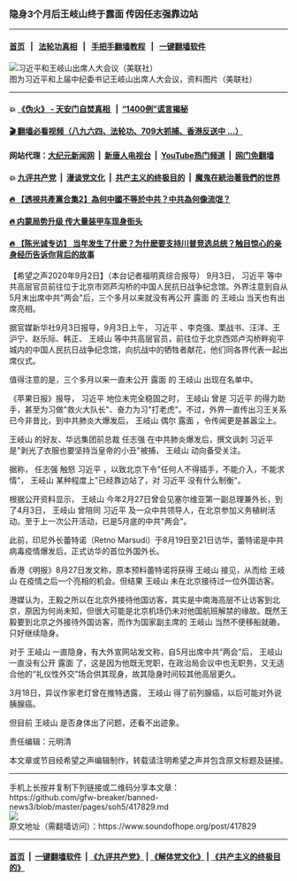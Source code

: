 ### 隐身3个月后王岐山终于露面  传因任志强靠边站
------------------------

#### [首页](https://github.com/gfw-breaker/banned-news3/blob/master/README.md) &nbsp;&nbsp;|&nbsp;&nbsp; [法轮功真相](https://github.com/begood0513/basic/blob/master/README.md)  &nbsp;&nbsp;|&nbsp;&nbsp; [手把手翻墙教程](https://github.com/gfw-breaker/guides/wiki)  &nbsp;&nbsp;|&nbsp;&nbsp; [一键翻墙软件](https://github.com/gfw-breaker/nogfw/blob/master/README.md)  



<div><img alt="习近平和王岐山出席人大会议（美联社）" src="https://img.soundofhope.org/2020-04/wuhanfeiyan_2020-04-21_2-1587474059101.jpeg"/>
<br/><figcaption class="caption">
 图为习近平和上届中纪委书记王岐山出席人大会议，资料图片（美联社）
</figcaption></div><hr/>

#### 💥 [《伪火》 - 天安门自焚真相 ](http://141.164.51.119:10000/videos/blog/weihuo.html)&nbsp; |&nbsp; [“1400例”谎言揭秘  ](http://141.164.51.119:10000/videos/blog/jiexi1400.html)

#### [ 🎬  翻墙必看视频（八九六四、法轮功、709大抓捕、香港反送中 ...）](https://github.com/gfw-breaker/links/blob/master/banned.md)

#### 网站代理：[大纪元新闻网](http://167.172.10.89:10080/gb/) &nbsp;|&nbsp; [新唐人电视台](http://167.172.10.89:8808/gb/)  &nbsp;|&nbsp; [YouTube热门频道](http://158.247.203.241/youtube.html) &nbsp;|&nbsp; [网门免翻墙](http://158.247.203.241:11000/show.aspx?name=ogHome)

#### 💥 [九评共产党](http://141.164.51.119:10000/videos/res/jiuping/)&nbsp; |&nbsp; [漫谈党文化](http://141.164.51.119:10000/videos/res/mtdwh/)&nbsp; |&nbsp; [共产主义的终极目的](http://141.164.51.119:10000/videos/res/zjmd/)&nbsp; |&nbsp; [魔鬼在統治著我們的世界](http://141.164.51.119:10000/videos/res/TheSpecter/)  

#### [ 🔥  【透視共產黨合集2】為何中國不等於中共？中共為何像流氓？](http://141.164.51.119:10000/videos/news/../res/detox/index.html)

#### [ 🔥  内蒙局势升级 传大量装甲车现身街头](http://141.164.51.119:10000/videos/news/0903.html)

#### [ 🔥  【陈光诚专访】 当年发生了什麽？为什麽要支持川普竞选总统？触目惊心的亲身经历告诉你背后的故事](http://141.164.51.119:10000/videos/news/cgc02.html)

<div><div class="Content__Wrapper sc-1bvya0-0 grZQxZ">
 <p class="meta-top">
  <span class="meta">
   【希望之声2020年9月2日】（本台记者福明真综合报导）
  </span>
  9月3日，
  <ok href="/term/1063">
   习近平
  </ok>
  等中共高层官员前往位于北京市郊芦沟桥的中国人民抗日战争纪念馆。外界注意到自从5月末出席中共"两会"后，三个多月以来就没有再公开
  <ok href="/term/30741">
   露面
  </ok>
  的
  <ok href="/term/9609">
   王岐山
  </ok>
  当天也有出席亮相。
 </p>
 <p>
  据官媒新华社9月3日报导，9月3日上午，
  <ok href="/term/1063">
   习近平
  </ok>
  、李克强、栗战书、汪洋、王沪宁、赵乐际、韩正、
  <ok href="/term/9609">
   王岐山
  </ok>
  等中共高层官员，前往位于北京西郊卢沟桥畔宛平城内的中国人民抗日战争纪念馆，向抗战中的牺牲者献花，他们同各界代表一起出席仪式。
 </p>
 <div class="AD_Embed__Wrap-sc-1xslmin-0 igMuqX module desktop">
  <div>
  </div>
 </div>
 <p>
  值得注意的是，三个多月以来一直未公开
  <ok href="/term/30741">
   露面
  </ok>
  的
  <ok href="/term/9609">
   王岐山
  </ok>
  出现在名单中。
 </p>
 <p>
  《苹果日报》报导，
  <ok href="/term/1063">
   习近平
  </ok>
  地位未完全稳固之时，
  <ok href="/term/9609">
   王岐山
  </ok>
  曾是
  <ok href="/term/1063">
   习近平
  </ok>
  的得力助手，甚至为习做"救火大队长"、奋力为习"打老虎"。不过，外界一直传出习王关系已今非昔比，到中共肺炎大爆发后，
  <ok href="/term/9609">
   王岐山
  </ok>
  偶尔
  <ok href="/term/30741">
   露面
  </ok>
  ，令传闻更是甚嚣尘上。
 </p>
 <p>
  <ok href="/term/9609">
   王岐山
  </ok>
  的好友、华远集团前总裁
  <ok href="/term/18087">
   任志强
  </ok>
  在中共肺炎爆发后，撰文讽刺
  <ok href="/term/1063">
   习近平
  </ok>
  是"剥光了衣服也要坚持当皇帝的小丑"被捕，
  <ok href="/term/9609">
   王岐山
  </ok>
  动向备受关注。
 </p>
 <p>
  据称，
  <ok href="/term/18087">
   任志强
  </ok>
  触怒
  <ok href="/term/1063">
   习近平
  </ok>
  ，以致北京下令"任何人不得插手，不能介入，不能求情"，
  <ok href="/term/9609">
   王岐山
  </ok>
  某种程度上"已经靠边站了，对
  <ok href="/term/1063">
   习近平
  </ok>
  没有什么制衡"。
 </p>
 <p>
  根据公开资料显示，
  <ok href="/term/9609">
   王岐山
  </ok>
  今年2月27日曾会见塞尔维亚第一副总理兼外长，到了4月3日，
  <ok href="/term/9609">
   王岐山
  </ok>
  曾陪同
  <ok href="/term/1063">
   习近平
  </ok>
  及一众中共领导人，在北京参加义务植树活动。至于上一次公开活动，已是5月底的中共"两会"。
 </p>
 <p>
  此前，印尼外长蕾特诺（Retno Marsudi）于8月19日至21日访华，蕾特诺是中共病毒疫情爆发后，正式访华的首位外国外长。
 </p>
 <p>
  香港《明报》8月27日发文称，原本预料蕾特诺将获得
  <ok href="/term/9609">
   王岐山
  </ok>
  接见，从而给
  <ok href="/term/9609">
   王岐山
  </ok>
  在疫情之后一个亮相的机会。但结果
  <ok href="/term/9609">
   王岐山
  </ok>
  未在北京接待过一位外国访客。
 </p>
 <p>
  港媒认为，王毅之所以在北京外接待他国访客，其实是中南海高层不让访客到北京，原因为何尚未知，但很大可能是北京机场仍未对他国航班解禁的缘故。既然王毅要到北京之外接待外国访客，而作为国家副主席的
  <ok href="/term/9609">
   王岐山
  </ok>
  当然不便移船就磡，只好继续隐身。
 </p>
 <p>
  对于
  <ok href="/term/9609">
   王岐山
  </ok>
  一直隐身，有大外宣网站发文称，自5月出席中共“两会”后，
  <ok href="/term/9609">
   王岐山
  </ok>
  一直没有公开
  <ok href="/term/30741">
   露面
  </ok>
  了，这是因为他既无党职，在政治局会议中也无职务，又无适合他的“礼仪性外交”场合供其现身，故其隐身时间较其他高层更久。
 </p>
 <p>
  3月18日，异议作家老灯曾在推特透露，
  <ok href="/term/9609">
   王岐山
  </ok>
  得了前列腺癌，以后可能对外说胰腺癌。
 </p>
 <p>
  但目前
  <ok href="/term/9609">
   王岐山
  </ok>
  是否身体出了问题，还看不出迹象。
 </p>
 <p class="meta-btm">
  责任编辑：元明清
 </p>
 <p class="meta-btm">
  本文章或节目经希望之声编辑制作，转载请注明希望之声并包含原文标题及链接。
 </p>
</div>
</div>
<hr/>
手机上长按并复制下列链接或二维码分享本文章：<br/>
https://github.com/gfw-breaker/banned-news3/blob/master/pages/soh5/417829.md <br/>
<a href='https://github.com/gfw-breaker/banned-news3/blob/master/pages/soh5/417829.md'><img src='https://github.com/gfw-breaker/banned-news3/blob/master/pages/soh5/417829.md.png'/></a> <br/>
原文地址（需翻墙访问）：https://www.soundofhope.org/post/417829


------------------------
#### [首页](https://github.com/gfw-breaker/banned-news3/blob/master/README.md) &nbsp;|&nbsp; [一键翻墙软件](https://github.com/gfw-breaker/nogfw/blob/master/README.md) &nbsp;| [《九评共产党》](https://github.com/gfw-breaker/9ping.md/blob/master/README.md#九评之一评共产党是什么) | [《解体党文化》](https://github.com/gfw-breaker/jtdwh.md/blob/master/README.md) | [《共产主义的终极目的》](https://github.com/gfw-breaker/gczydzjmd.md/blob/master/README.md)


<img src='http://gfw-breaker.win/banned-news3/pages/soh5/417829.md' width='0px' height='0px'/>